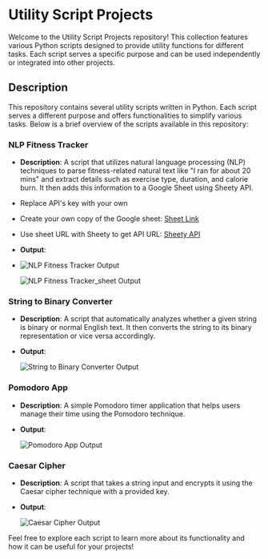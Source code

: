 # Utility Script Projects

Welcome to the Utility Script Projects repository! This collection features various Python scripts designed to provide utility functions for different tasks. Each script serves a specific purpose and can be used independently or integrated into other projects.

## Description

This repository contains several utility scripts written in Python. Each script serves a different purpose and offers functionalities to simplify various tasks. Below is a brief overview of the scripts available in this repository:

### NLP Fitness Tracker

- **Description**: A script that utilizes natural language processing (NLP) techniques to parse fitness-related natural text like "I ran for about 20 mins" and extract details such as exercise type, duration, and calorie burn. It then adds this information to a Google Sheet using Sheety API.
- Replace API's key with your own
- Create your own copy of the Google sheet: [Sheet Link](https://docs.google.com/spreadsheets/d/1Kv0B_DU7E3W5n5VU6kVU05M7fGr8TgGQHlcZHnrIkIU/edit?usp=sharing)
- Use sheet URL with Sheety to get API URL: [Sheety API](https://sheety.co/)
- **Output**:
- 
  ![NLP Fitness Tracker Output](https://github.com/Baniya-sen/Basic-Utility-Scripts/assets/144620117/3ebe11fa-8469-49d3-933a-509e3ab77377)
  
  ![NLP Fitness Tracker_sheet Output](https://github.com/Baniya-sen/Basic-Utility-Scripts/assets/144620117/beb14037-e7db-4032-85ee-db707ae568da)


### String to Binary Converter

- **Description**: A script that automatically analyzes whether a given string is binary or normal English text. It then converts the string to its binary representation or vice versa accordingly.
- **Output**:
  
  ![String to Binary Converter Output](https://github.com/Baniya-sen/Basic-Utility-Scripts/assets/144620117/cdc2a040-0737-48a6-9f6d-c84d526285e3)


### Pomodoro App

- **Description**: A simple Pomodoro timer application that helps users manage their time using the Pomodoro technique.
- **Output**:

   ![Pomodoro App Output](https://github.com/Baniya-sen/Basic-Utility-Scripts/assets/144620117/66c33c46-aa67-4a74-aeed-bcd47fcac988)


### Caesar Cipher

- **Description**: A script that takes a string input and encrypts it using the Caesar cipher technique with a provided key.
- **Output**:

  ![Caesar Cipher Output](https://github.com/Baniya-sen/Basic-Utility-Scripts/assets/144620117/543d3be1-46a3-486a-b5d7-ae539feae3f3)


Feel free to explore each script to learn more about its functionality and how it can be useful for your projects!
